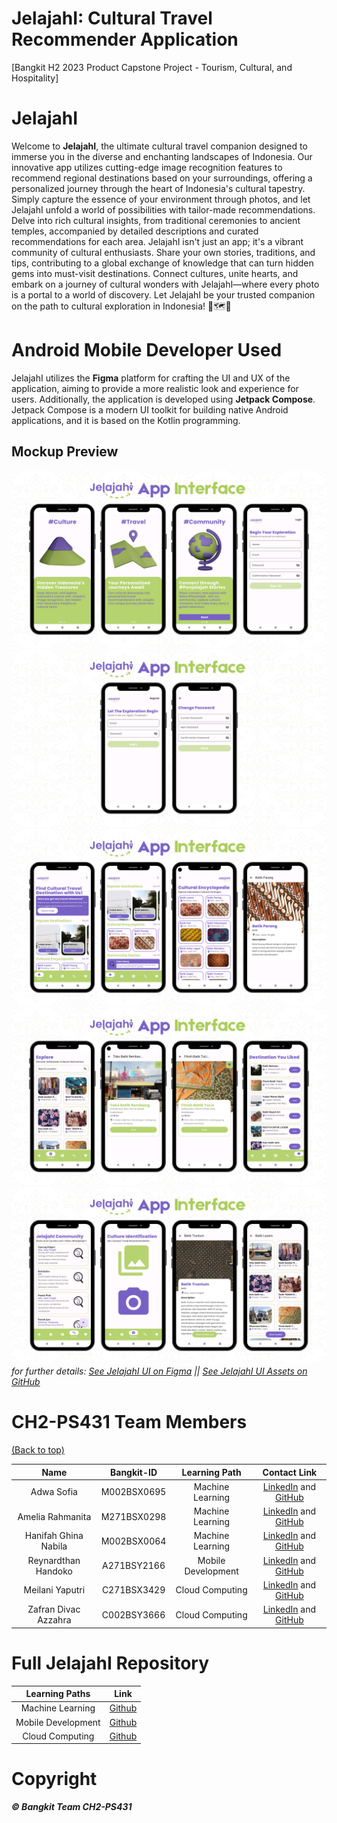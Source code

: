 # JelajahI: Cultural Travel Recommender Application

[Bangkit H2 2023 Product Capstone Project - Tourism, Cultural, and Hospitality]

# JelajahI
Welcome to **JelajahI**, the ultimate cultural travel companion designed to immerse you in the diverse and enchanting landscapes of Indonesia. Our innovative app utilizes cutting-edge image recognition features to recommend regional destinations based on your surroundings, offering a personalized journey through the heart of Indonesia's cultural tapestry. Simply capture the essence of your environment through photos, and let JelajahI unfold a world of possibilities with tailor-made recommendations. Delve into rich cultural insights, from traditional ceremonies to ancient temples, accompanied by detailed descriptions and curated recommendations for each area. JelajahI isn't just an app; it's a vibrant community of cultural enthusiasts. Share your own stories, traditions, and tips, contributing to a global exchange of knowledge that can turn hidden gems into must-visit destinations. Connect cultures, unite hearts, and embark on a journey of cultural wonders with JelajahI—where every photo is a portal to a world of discovery. Let JelajahI be your trusted companion on the path to cultural exploration in Indonesia! 🌅🗺️📍 

# Android Mobile Developer Used
JelajahI utilizes the **Figma** platform for crafting the UI and UX of the application, aiming to provide a more realistic look and experience for users. Additionally, the application is developed using **Jetpack Compose**. Jetpack Compose is a modern UI toolkit for building native Android applications, and it is based on the Kotlin programming.

## Mockup Preview
![JelajahI Preview 1](https://raw.githubusercontent.com/reynard26/Jelajahi-Assets/main/12.png)
![JelajahI Preview 2](https://raw.githubusercontent.com/reynard26/Jelajahi-Assets/main/13.png)
![JelajahI Preview 3](https://raw.githubusercontent.com/reynard26/Jelajahi-Assets/main/14.png)
![JelajahI Preview 4](https://raw.githubusercontent.com/reynard26/Jelajahi-Assets/main/15.png)
![JelajahI Preview 5](https://raw.githubusercontent.com/reynard26/Jelajahi-Assets/main/16.png)
*for further details: [See JelajahI UI on Figma](https://www.figma.com/file/7gfDZmAeQ5EVfZHZPR8d2c/Jelajahi-UI?type=design&mode=design&t=iQkAzNPeyt11UHrn-0) || [See JelajahI UI Assets on GitHub](https://github.com/reynard26/Jelajahi-Assets)*

# CH2-PS431 Team Members
[(Back to top)](#table-of-contents)

|              Name              | Bangkit-ID |   Learning Path    |                                                       Contact Link                                                       |
| :----------------------------: | :--------: | :----------------: | :----------------------------------------------------------------------------------------------------------------------: |
| Adwa Sofia | M002BSX0695 |  Machine Learning  |            [LinkedIn](https://www.linkedin.com/in/adwasofia/)  and [GitHub]()         |
|   Amelia Rahmanita     | M271BSX0298 |  Machine Learning  |                [LinkedIn](https://www.linkedin.com/in/amelia-rahmanita)    and [GitHub](https://github.com/ameliarahmanita)            |
|     Hanifah Ghina Nabila            | M002BSX0064| Machine Learning |              [LinkedIn](https://www.linkedin.com/in/hanifah-ghina-nabila/)       and [GitHub](https://github.com/hanifahgn)        |
|     Reynardthan Handoko     | A271BSY2166 | Mobile Development |    [LinkedIn](https://www.linkedin.com/in/reynardthan/)  and [GitHub](https://github.com/reynard26)    |
|      Meilani Yaputri     |C271BSX3429 |  Cloud Computing   | [LinkedIn](https://www.linkedin.com/in/meilani-yaputri-029020259/) and [GitHub](https://github.com/meilaniyap)   |
|        Zafran Divac Azzahra         | C002BSY3666 |  Cloud Computing   |        [LinkedIn](https://www.linkedin.com/in/zafran-divac/)   and [GitHub](https://github.com/zafrandivac)     |


# Full JelajahI Repository
|   Learning Paths   |                                Link                                |
| :----------------: | :----------------------------------------------------------------: |
| Machine Learning  | [Github](https://github.com/ameliarahmanita/JelajahI-MLTeam)  |
| Mobile Development | [Github](https://github.com/reynard26/Jelajahi-MD) |
| Cloud Computing  | [Github](https://github.com/zafrandivac/CH2-PS431-JelajahI)  |

# Copyright
***© Bangkit Team CH2-PS431***
